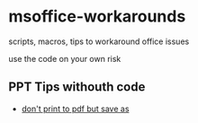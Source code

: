 # msoffice-workarounds
scripts, macros, tips to workaround office issues

use the code on your own risk

## PPT Tips withouth code
* [don't print to pdf but save as](docs/ppt-save-as-pdf.md)
